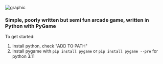 ![graphic](https://user-images.githubusercontent.com/119834037/212317412-42b3c5b4-9509-4c4a-9f4d-bb221923e88e.png)

### Simple, poorly written but semi fun arcade game, written in Python with PyGame ###

To get started:
1. Install python, check "ADD TO PATH"
2. Install pygame with
```pip install pygame```
or
```pip install pygame --pre```
for python 3.11
 


        
